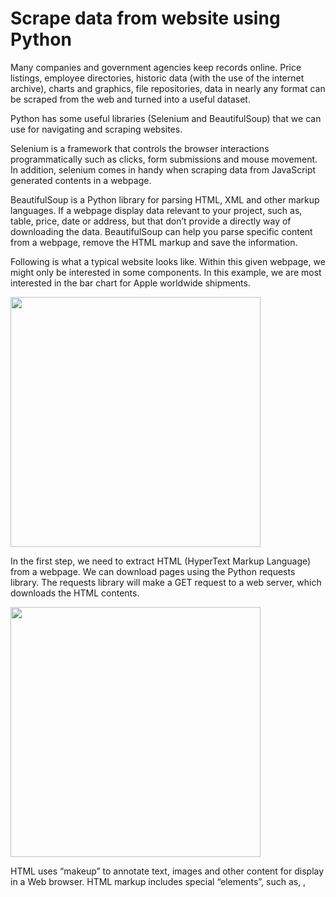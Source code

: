 # Scrape data from website using Python

<p>Many companies and government agencies keep records online.  Price listings, employee directories, historic data (with the use of the internet archive), charts and graphics, file repositories, data in nearly any format can be scraped from the web and turned into a useful dataset.</p>
<p>Python has some useful libraries (Selenium and BeautifulSoup) that we can use for navigating and scraping websites.</p>
<p>Selenium is a framework that controls the browser interactions programmatically such as clicks, form submissions and mouse movement. In addition, selenium comes in handy when scraping data from JavaScript generated contents in a webpage. </p>
<p>BeautifulSoup is a Python library for parsing HTML, XML and other markup languages. If a webpage display data relevant to your project, such as, table, price, date or address, but that don’t provide a directly way of downloading the data. BeautifulSoup can help you parse specific content from a webpage, remove the HTML markup and save the information.</p>
<p>Following is what a typical website looks like. Within this given webpage, we might only be interested in some components. In this example, we are most interested in the bar chart for Apple worldwide shipments.</p>

<img src="https://github.com/aaronzhuclover/master/blob/master/Scrape data from website (Python)/images/image1.PNG" height="400"/>

<p>In the first step, we need to extract HTML (HyperText Markup Language) from a webpage. We can download pages using the Python requests library. The requests library will make a GET request to a web server, which downloads the HTML contents. </p>

<img src="https://github.com/aaronzhuclover/master/blob/master/Scrape data from website (Python)/images/image2.PNG" height="400"/>

<p>HTML uses “makeup” to annotate text, images and other content for display in a Web browser. HTML markup includes special “elements”, such as, <head>, <title>, <div>, <tr>, <td> and many others. Following is a snippet of HTML script for bar chart. In the following example, it includes both data (quarter and iPhone shipments) and HTML markup elements (<tr>, <td>), which we can consider them as row and column in a structured data.</p>

<img src="https://github.com/aaronzhuclover/master/blob/master/Scrape data from website (Python)/images/image3.PNG" height="400"/>

<p>In the next step, we can use BeautifulSoup functions, such as, “find” and “findAll” to parse and clean the relevant content in the HTML by specifying the attribute of these contents. In this example, our data is included within <tboday> and has attribute of “role” equal to “alert”.</p>
<p>Another Python library, Pandas can also come in handy for data manipulation and creating a analysis-ready structure data.</p>

<img src="https://github.com/aaronzhuclover/master/blob/master/Scrape data from website (Python)/images/image4.PNG" height="400"/>

<p>With the power of Python libraries (Selenium and BeautifulSoup), we can also scrape historal product prices listed on Amazon from keepa.com and scrape all the coffee products sold by Target in its website.</p>

<img src="https://github.com/aaronzhuclover/master/blob/master/Scrape data from website (Python)/images/image5.PNG" height="400"/>
<img src="https://github.com/aaronzhuclover/master/blob/master/Scrape data from website (Python)/images/image6.PNG" height="400"/>











